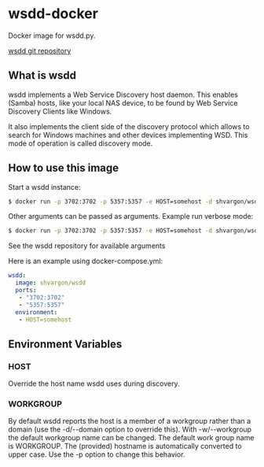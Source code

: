 # wsdd-docker
Docker image for wsdd.py.

[wsdd git repository](https://github.com/christgau/wsdd)

## What is wsdd
wsdd implements a Web Service Discovery host daemon. This enables (Samba) hosts, like your local NAS device, to be found by Web Service Discovery Clients like Windows.

It also implements the client side of the discovery protocol which allows to search for Windows machines and other devices implementing WSD. This mode of operation is called discovery mode.


## How to use this image
Start a wsdd instance:

```bash
$ docker run -p 3702:3702 -p 5357:5357 -e HOST=somehost -d shvargon/wsdd
```

Other arguments can be passed as arguments. Example run verbose mode:

```bash
$ docker run -p 3702:3702 -p 5357:5357 -e HOST=somehost -d shvargon/wsdd -v
```

See the wsdd repository for available arguments


Here is an example using docker-compose.yml:

```yaml
wsdd:
  image: shvargon/wsdd
  ports:
   - "3702:3702"
   - "5357:5357"
  environment:
   - HOST=somehost
```

## Environment Variables
### HOST 
Override the host name wsdd uses during discovery. 

### WORKGROUP
By default wsdd reports the host is a member of a workgroup rather than a domain (use the -d/--domain option to override this). With -w/--workgroup the default workgroup name can be changed. The default work group name is WORKGROUP. The (provided) hostname is automatically converted to upper case. Use the -p option to change this behavior.